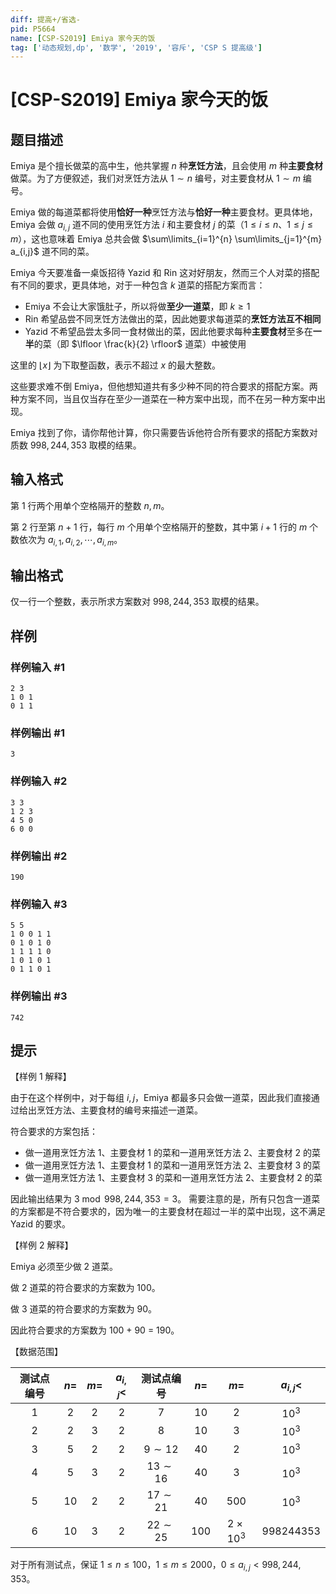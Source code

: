```yaml
---
diff: 提高+/省选-
pid: P5664
name: [CSP-S2019] Emiya 家今天的饭
tag: ['动态规划,dp', '数学', '2019', '容斥', 'CSP S 提高级']
---
```

# [CSP-S2019] Emiya 家今天的饭
## 题目描述

Emiya 是个擅长做菜的高中生，他共掌握 $n$ 种**烹饪方法**，且会使用 $m$ 种**主要食材**做菜。为了方便叙述，我们对烹饪方法从 $1 \sim n$ 编号，对主要食材从 $1 \sim m$ 编号。

Emiya 做的每道菜都将使用**恰好一种**烹饪方法与**恰好一种**主要食材。更具体地，Emiya 会做 $a_{i,j}$ 道不同的使用烹饪方法 $i$ 和主要食材 $j$ 的菜（$1 \leq i \leq n$、$1 \leq j \leq m$），这也意味着 Emiya 总共会做 $\sum\limits_{i=1}^{n} \sum\limits_{j=1}^{m} a_{i,j}$ 道不同的菜。

Emiya 今天要准备一桌饭招待 Yazid 和 Rin 这对好朋友，然而三个人对菜的搭配有不同的要求，更具体地，对于一种包含 $k$ 道菜的搭配方案而言：
- Emiya 不会让大家饿肚子，所以将做**至少一道菜**，即 $k \geq 1$
- Rin 希望品尝不同烹饪方法做出的菜，因此她要求每道菜的**烹饪方法互不相同**
- Yazid 不希望品尝太多同一食材做出的菜，因此他要求每种**主要食材**至多在**一半**的菜（即 $\lfloor \frac{k}{2} \rfloor$ 道菜）中被使用

这里的 $\lfloor x \rfloor$ 为下取整函数，表示不超过 $x$ 的最大整数。

这些要求难不倒 Emiya，但他想知道共有多少种不同的符合要求的搭配方案。两种方案不同，当且仅当存在至少一道菜在一种方案中出现，而不在另一种方案中出现。

Emiya 找到了你，请你帮他计算，你只需要告诉他符合所有要求的搭配方案数对质数 $998,244,353$ 取模的结果。
## 输入格式

第 1 行两个用单个空格隔开的整数 $n,m$。

第 2 行至第 $n + 1$ 行，每行 $m$ 个用单个空格隔开的整数，其中第 $i + 1$ 行的 $m$ 个数依次为 $a_{i,1}, a_{i,2}, \cdots, a_{i,m}$。
## 输出格式

仅一行一个整数，表示所求方案数对 $998,244,353$ 取模的结果。
## 样例

### 样例输入 #1
```
2 3 
1 0 1
0 1 1
```
### 样例输出 #1
```
3
```
### 样例输入 #2
```
3 3
1 2 3
4 5 0
6 0 0
```
### 样例输出 #2
```
190
```
### 样例输入 #3
```
5 5
1 0 0 1 1
0 1 0 1 0
1 1 1 1 0
1 0 1 0 1
0 1 1 0 1
```
### 样例输出 #3
```
742
```
## 提示

【样例 1 解释】

由于在这个样例中，对于每组 $i, j$，Emiya 都最多只会做一道菜，因此我们直接通过给出烹饪方法、主要食材的编号来描述一道菜。

符合要求的方案包括：
- 做一道用烹饪方法 1、主要食材 1 的菜和一道用烹饪方法 2、主要食材 2 的菜
- 做一道用烹饪方法 1、主要食材 1 的菜和一道用烹饪方法 2、主要食材 3 的菜
- 做一道用烹饪方法 1、主要食材 3 的菜和一道用烹饪方法 2、主要食材 2 的菜

因此输出结果为 $3 \bmod 998,244,353 = 3$。 需要注意的是，所有只包含一道菜的方案都是不符合要求的，因为唯一的主要食材在超过一半的菜中出现，这不满足 Yazid 的要求。

【样例 2 解释】

Emiya 必须至少做 2 道菜。

做 2 道菜的符合要求的方案数为 100。

做 3 道菜的符合要求的方案数为 90。

因此符合要求的方案数为 100 + 90 = 190。

【数据范围】

| 测试点编号 | $n=$ | $m=$ | $a_{i,j}<$ | 测试点编号 | $n=$ |$m=$  |$a_{i,j}<$ |
| :----------: | :----------: | :----------: | :----------: | :----------: | :----------: | :----------: | :----------: |
| $1$ | $2$ | $2$ | $2$ | $7$ | $10$ | $2$ | $10^3$ |
| $2$ | $2$ | $3$ | $2$ | $8$ | $10$| $3$ | $10^3$ |
| $3$ | $5$ | $2$ | $2$ | $9\sim 12$ | $40$ | $2$ | $10^3$ |
| $4$ | $5$ | $3$ | $2$ | $13\sim 16$ | $40$ | $3$  | $10^3$ |
| $5$ | $10$ | $2$ | $2$ | $17\sim 21$ | $40$ | $500$ | $10^3$ |
| $6$ | $10$ | $3$ | $2$ | $22\sim 25$ | $100$ | $2\times 10^3$ | $998244353$ |

对于所有测试点，保证 $1 \leq n \leq 100$，$1 \leq m \leq 2000$，$0 \leq a_{i,j} \lt 998,244,353$。
